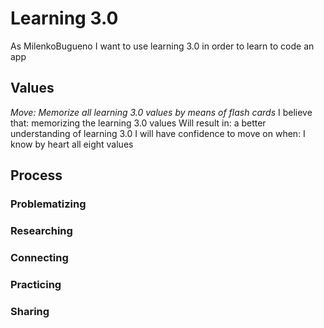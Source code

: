 # Learning 3.0
As MilenkoBugueno I want to use learning 3.0 in order to learn to code an app

## Values
*Move: Memorize all learning 3.0 values by means of flash cards*
I believe that: memorizing the learning 3.0 values
Will result in: a better understanding of learning 3.0
I will have confidence to move on when: I know by heart all eight values

## Process
### Problematizing

### Researching

### Connecting

### Practicing

### Sharing





